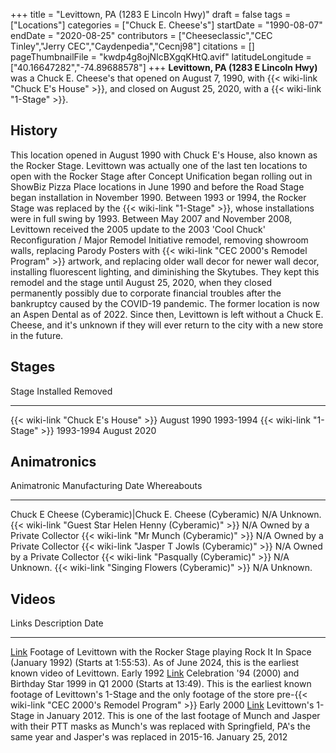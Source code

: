 +++
title = "Levittown, PA (1283 E Lincoln Hwy)"
draft = false
tags = ["Locations"]
categories = ["Chuck E. Cheese's"]
startDate = "1990-08-07"
endDate = "2020-08-25"
contributors = ["Cheeseclassic","CEC Tinley","Jerry CEC","Caydenpedia","Cecnj98"]
citations = []
pageThumbnailFile = "kwdp4g8ojNIcBXgqKHtQ.avif"
latitudeLongitude = ["40.16647282","-74.89688578"]
+++
**Levittown, PA (1283 E Lincoln Hwy)** was a Chuck E. Cheese's that opened on August 7, 1990, with {{< wiki-link "Chuck E's House" >}}, and closed on August 25, 2020, with a {{< wiki-link "1-Stage" >}}.

## History

This location opened in August 1990 with Chuck E's House, also known as the Rocker Stage. Levittown was actually one of the last ten locations to open with the Rocker Stage after Concept Unification began rolling out in ShowBiz Pizza Place locations in June 1990 and before the Road Stage began installation in November 1990. Between 1993 or 1994, the Rocker Stage was replaced by the {{< wiki-link "1-Stage" >}}, whose installations were in full swing by 1993.
Between May 2007 and November 2008, Levittown received the 2005 update to the 2003 'Cool Chuck' Reconfiguration / Major Remodel Initiative remodel, removing showroom walls, replacing Parody Posters with {{< wiki-link "CEC 2000's Remodel Program" >}} artwork, and replacing older wall decor for newer wall decor, installing fluorescent lighting, and diminishing the Skytubes. They kept this remodel and the stage until August 25, 2020, when they closed permanently possibly due to corporate financial troubles after the bankruptcy caused by the COVID-19 pandemic. The former location is now an Aspen Dental as of 2022. Since then, Levittown is left without a Chuck E. Cheese, and it's unknown if they will ever return to the city with a new store in the future.

## Stages

  Stage                                      Installed     Removed
  ------------------------------------------ ------------- -------------
  {{< wiki-link "Chuck E's House" >}}   August 1990   1993-1994
  {{< wiki-link "1-Stage" >}}            1993-1994     August 2020

## Animatronics

  Animatronic                                                  Manufacturing Date   Whereabouts
  ------------------------------------------------------------ -------------------- ------------------------------
  Chuck E Cheese (Cyberamic)|Chuck E. Cheese (Cyberamic)      N/A                  Unknown.
  {{< wiki-link "Guest Star Helen Henny (Cyberamic)" >}}   N/A                  Owned by a Private Collector
  {{< wiki-link "Mr Munch (Cyberamic)" >}}                 N/A                  Owned by a Private Collector
  {{< wiki-link "Jasper T Jowls (Cyberamic)" >}}           N/A                  Owned by a Private Collector
  {{< wiki-link "Pasqually (Cyberamic)" >}}                N/A                  Unknown.
  {{< wiki-link "Singing Flowers (Cyberamic)" >}}          N/A                  Unknown.

## Videos

  Links                                                                  Description                                                                                                                                                                                                                         Date
  ---------------------------------------------------------------------- ----------------------------------------------------------------------------------------------------------------------------------------------------------------------------------------------------------------------------------- ------------------
  [Link](https://www.youtube.com/watch?v=5x9bRe13Om8)                    Footage of Levittown with the Rocker Stage playing Rock It In Space (January 1992) (Starts at 1:55:53). As of June 2024, this is the earliest known video of Levittown.                                                             Early 1992
  [Link](https://www.youtube.com/watch?v=IrZdheaTELw&list=LL&index=62)   Celebration '94 (2000) and Birthday Star 1999 in Q1 2000 (Starts at 13:49). This is the earliest known footage of Levittown's 1-Stage and the only footage of the store pre-{{< wiki-link "CEC 2000's Remodel Program" >}}   Early 2000
  [Link](https://www.youtube.com/watch?v=vLMg5-X7bQs)                    Levittown's 1-Stage in January 2012. This is one of the last footage of Munch and Jasper with their PTT masks as Munch's was replaced with Springfield, PA's the same year and Jasper's was replaced in 2015-16.                January 25, 2012
